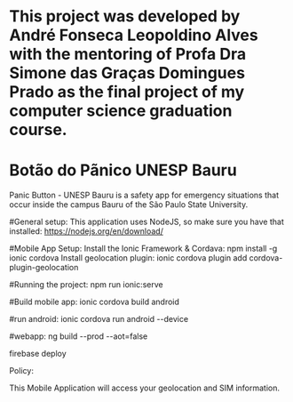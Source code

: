 # This project was developed by André Fonseca Leopoldino Alves with the mentoring of Profa Dra Simone das Graças Domingues Prado as the final project of my computer science graduation course.

# Botão do Pãnico UNESP Bauru
Panic Button - UNESP Bauru is a safety app for emergency situations that occur inside the campus Bauru of the São Paulo State University.

#General setup:
This application uses NodeJS, so make sure you have that installed: https://nodejs.org/en/download/

#Mobile App Setup:
Install the Ionic Framework & Cordava: npm install -g ionic cordova
Install geolocation plugin: ionic cordova plugin add cordova-plugin-geolocation

#Running the project: 
npm run ionic:serve

#Build mobile app:
ionic cordova build android

#run android:
ionic cordova run android --device

#webapp: 
ng build --prod --aot=false

firebase deploy

Policy:

This Mobile Application will access your geolocation and SIM information.

